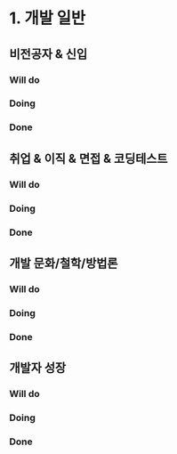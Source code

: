 # 1. 개발 일반

## 비전공자 & 신입

### Will do

### Doing

### Done

## 취업 & 이직 & 면접 & 코딩테스트

### Will do

### Doing

### Done

## 개발 문화/철학/방법론

### Will do

### Doing

### Done

## 개발자 성장

### Will do

### Doing

### Done
